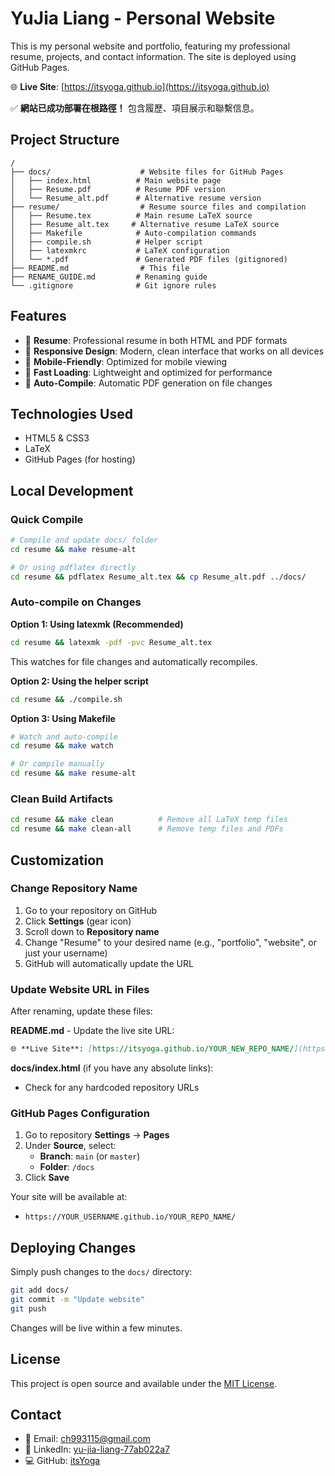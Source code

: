 # YuJia Liang - Personal Website

This is my personal website and portfolio, featuring my professional resume, projects, and contact information. The site is deployed using GitHub Pages.

🌐 **Live Site**: [https://itsyoga.github.io](https://itsyoga.github.io)

✅ **網站已成功部署在根路徑！** 包含履歷、項目展示和聯繫信息。

## Project Structure

```
/
├── docs/                    # Website files for GitHub Pages
│   ├── index.html          # Main website page
│   ├── Resume.pdf          # Resume PDF version
│   └── Resume_alt.pdf      # Alternative resume version
├── resume/                  # Resume source files and compilation
│   ├── Resume.tex          # Main resume LaTeX source
│   ├── Resume_alt.tex     # Alternative resume LaTeX source
│   ├── Makefile            # Auto-compilation commands
│   ├── compile.sh          # Helper script
│   ├── latexmkrc           # LaTeX configuration
│   └── *.pdf               # Generated PDF files (gitignored)
├── README.md                # This file
├── RENAME_GUIDE.md         # Renaming guide
└── .gitignore              # Git ignore rules
```

## Features

- 📄 **Resume**: Professional resume in both HTML and PDF formats
- 🎨 **Responsive Design**: Modern, clean interface that works on all devices
- 📱 **Mobile-Friendly**: Optimized for mobile viewing
- 🚀 **Fast Loading**: Lightweight and optimized for performance
- 🔧 **Auto-Compile**: Automatic PDF generation on file changes

## Technologies Used

- HTML5 & CSS3
- LaTeX
- GitHub Pages (for hosting)

## Local Development

### Quick Compile
```bash
# Compile and update docs/ folder
cd resume && make resume-alt

# Or using pdflatex directly
cd resume && pdflatex Resume_alt.tex && cp Resume_alt.pdf ../docs/
```

### Auto-compile on Changes

**Option 1: Using latexmk (Recommended)**
```bash
cd resume && latexmk -pdf -pvc Resume_alt.tex
```
This watches for file changes and automatically recompiles.

**Option 2: Using the helper script**
```bash
cd resume && ./compile.sh
```

**Option 3: Using Makefile**
```bash
# Watch and auto-compile
cd resume && make watch

# Or compile manually
cd resume && make resume-alt
```

### Clean Build Artifacts
```bash
cd resume && make clean          # Remove all LaTeX temp files
cd resume && make clean-all      # Remove temp files and PDFs
```

## Customization

### Change Repository Name

1. Go to your repository on GitHub
2. Click **Settings** (gear icon)
3. Scroll down to **Repository name**
4. Change "Resume" to your desired name (e.g., "portfolio", "website", or just your username)
5. GitHub will automatically update the URL

### Update Website URL in Files

After renaming, update these files:

**README.md** - Update the live site URL:
```markdown
🌐 **Live Site**: [https://itsyoga.github.io/YOUR_NEW_REPO_NAME/](https://itsyoga.github.io/YOUR_NEW_REPO_NAME/)
```

**docs/index.html** (if you have any absolute links):
- Check for any hardcoded repository URLs

### GitHub Pages Configuration

1. Go to repository **Settings** → **Pages**
2. Under **Source**, select:
   - **Branch**: `main` (or `master`)
   - **Folder**: `/docs`
3. Click **Save**

Your site will be available at:
- `https://YOUR_USERNAME.github.io/YOUR_REPO_NAME/`

## Deploying Changes

Simply push changes to the `docs/` directory:

```bash
git add docs/
git commit -m "Update website"
git push
```

Changes will be live within a few minutes.

## License

This project is open source and available under the [MIT License](LICENSE).

## Contact

- 📧 Email: ch993115@gmail.com
- 💼 LinkedIn: [yu-jia-liang-77ab022a7](https://www.linkedin.com/in/yu-jia-liang-77ab022a7)
- 💻 GitHub: [itsYoga](https://github.com/itsYoga)
